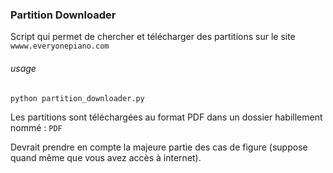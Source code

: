 ### Partition Downloader

Script qui permet de chercher et télécharger des partitions sur le site `wwww.everyonepiano.com`

###### usage

`python partition_downloader.py`

Les partitions sont téléchargées au format PDF dans un dossier habillement nommé : `PDF`

Devrait prendre en compte la majeure partie des cas de figure (suppose quand même que vous avez accès à internet).
